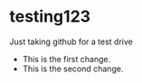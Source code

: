 # testing123
Just taking github for a test drive

* This is the first change.
* This is the second change.
